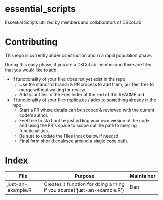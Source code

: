 # essential_scripts
Essential Scripts utilized by members and collaborators of DSCoLab

# Contributing
This repo is currently under construction and in a rapid population phase.

During this early phase, if you are a DSCoLab member and there are files that
you would like to add:

- If functionality of your files does not yet exist in the repo:
  - Use the standard branch & PR process to add them, but feel free to merge without waiting for review.
  - Add your files to the Files Index at the end of this README.md
- If functionality of your files replicates / adds to something already in the repo:
  - Start a PR where details can be scoped & reviewed with the current code's author.
  - Feel free to start out by just adding your own version of the code and using the PR's space to scope out the path to merging functionalities.
  - Be sure to update the Files Index below if needed.
  - Final form should coalesce around a single code path.

# Index
| File | Purpose | Maintainer |
| --- | --- | --- |
| just-an-example.R | Creates a function for doing a thing if you source('just-an-example.R') | Dan
